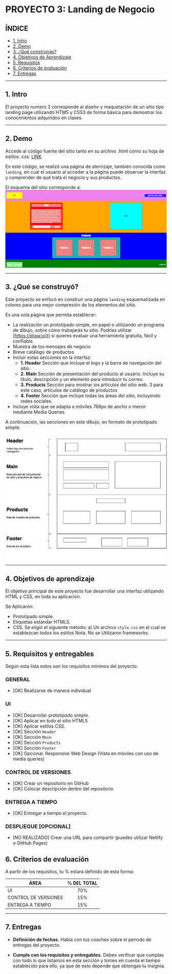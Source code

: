      
# PROYECTO 3: Landing de Negocio

## **ÍNDICE**

* [1. Intro](#1-intro)
* [2. Demo](#2-demo)
* [3. ¿Qué construirás?](#3-qu%C3%A9-construir%C3%A1s)
* [4. Objetivos de Aprendizaje](#4-objetivos-de-aprendizaje)
* [5. Requisitos](#5-requisitos-y-entregables)
* [6. Criterios de evaluación](#6-criterios-de-evaluaci%C3%B3n)
* [7. Entregas](#7-entregas)

****

## 1. Intro

El proyecto numero 3 corresponde al diseño y maquetación de un sitio tipo landing page utilizando HTM5 y CSS3 de forma básica para demostrar los conocimientos adquiridos en clases.

****

## 2. Demo

Accede al código fuente del sitio tanto en su archivo .html como su hoja de estilos .css: 
[LINK](https://github.com/UDDBootcamp/7M_FULLSTACK_M3_PROY/tree/master/demo)

En este código, se realizó una página de aterrizaje, también conocida como `landing`, en cual el usuario al acceder a la página puede observar la interfaz y comprender de qué trata el negocio y sus productos.

El esquema del sitio corresponde a:
![imagen](./images/Landing.png)

****

## 3. ¿Qué se construyó? 

Este proyecto se enfocó en construir una página `landing` esquematizada en colores para una mejor compresión de los elementos del sitio.

Es una sola página que permita establecer:

- La realización un prototipado simple, en papel o utilizando un programa de dibujo, sobre cómo trabajarás tu sitio. Podrías utilizar [https://draw.io]() si quieres evaluar una herramienta gratuita, fácil y confiable.
- Muestra de los mensajes de negocio
- Breve catálogo de productos
- Incluir estas secciones en la interfaz:
  - **1. Header**
    Sección que incluye el logo y la barra de navegación del sitio.
  - **2. Main**
    Sección de presentación del producto al usuario. Incluye su título, descripción y un elemento para introducir tu correo.
  - **3. Products**
    Sección para mostrar los artículos del sitio web. 3 para este caso, artículos de catálogo de productos
  - **4. Footer**
    Sección que incluye todas las áreas del sitio, incluyendo redes sociales.
- Incluye vista que se adapta a móviles 768px de ancho o menor mediante Media Queries


A continuación, las secciones en este dibujo, en formato de prototipado simple:

![imagen](./images/plan.png)

****

## 4. Objetivos de aprendizaje

El objetivo principal de este proyecto fue desarrollar una interfaz utilizando HTML y CSS, en toda su aplicación.

Se Aplicarón:

- Prototipado simple.
- Etiquetas estándar HTML5.
- CSS. Se eligió el siguiente método:
    a) Un archivo `style.css` en el cual se establezcan todos los estilos
    Nota. No se Utilizaron frameworks.


****

## 5. Requisitos y entregables

Según esta lista estos son los requisitos mínimos del proyecto:

### GENERAL

- [OK] Realizarse de manera individual

### UI
- [OK] Desarrollar prototipado simple.
- [OK] Aplicar en todo el sitio HTML5
- [OK] Aplicar estilos CSS.
- [OK] Sección `Header`
- [OK] Sección `Main`
- [OK] Sección `Products`
- [OK] Sección `Footer`
- [OK] Opcional. Responsive Web Design (Vista en móviles con uso de media queries)

### CONTROL DE VERSIONES
- [OK] Crear un repositorio en GitHub
- [OK] Colocar descripción dentro del repositorio

### ENTREGA A TIEMPO
- [OK] Entregar a tiempo el proyecto.

### DESPLIEGUE [OPCIONAL]
- [NO REALIZADO] Crear una URL para compartir (puedes utilizar Netlify o GitHub Pages)

## 6. Criterios de evaluación

A partir de los requisitos, tu % estará definido de esta forma:

| ÁREA       | % DEL TOTAL |
| ------------- |:-------------:|
| UI      | 70%     |
| CONTROL DE VERSIONES      | 15%     |
| ENTREGA A TIEMPO | 15%      |

****

## 7. Entregas

- **Definición de fechas.** Habla con tus coaches sobre el periodo de entregas del proyecto.

- **Cumple con los requisitos y entregables.** Debes verificar que cumplas con todo lo que listamos en esta sección y tomes en cuenta el tiempo establecido para ello, ya que de esto depende que obtengas tu insignia.
